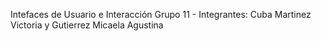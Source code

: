 Intefaces de Usuario e Interacción
Grupo 11 - Integrantes: Cuba Martinez Victoria y Gutierrez Micaela Agustina

